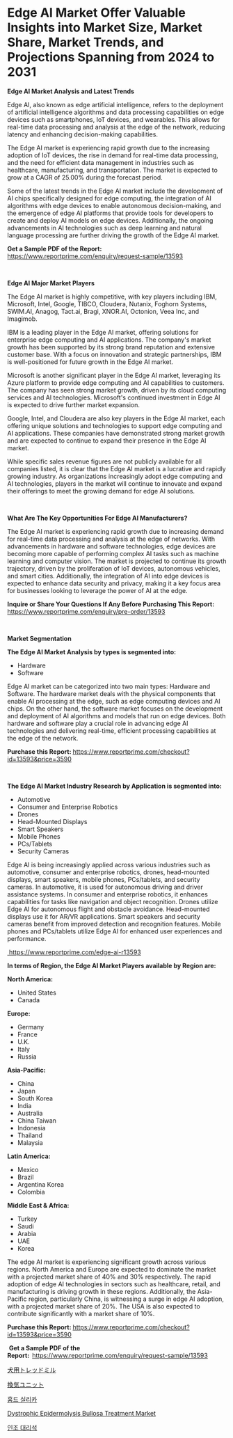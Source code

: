 <p><h1>Edge AI Market Offer Valuable Insights into Market Size, Market Share, Market Trends, and Projections Spanning from 2024 to 2031</h1></p><p><strong>Edge AI Market Analysis and Latest Trends</strong></p>
<p><p>Edge AI, also known as edge artificial intelligence, refers to the deployment of artificial intelligence algorithms and data processing capabilities on edge devices such as smartphones, IoT devices, and wearables. This allows for real-time data processing and analysis at the edge of the network, reducing latency and enhancing decision-making capabilities.</p><p>The Edge AI market is experiencing rapid growth due to the increasing adoption of IoT devices, the rise in demand for real-time data processing, and the need for efficient data management in industries such as healthcare, manufacturing, and transportation. The market is expected to grow at a CAGR of 25.00% during the forecast period.</p><p>Some of the latest trends in the Edge AI market include the development of AI chips specifically designed for edge computing, the integration of AI algorithms with edge devices to enable autonomous decision-making, and the emergence of edge AI platforms that provide tools for developers to create and deploy AI models on edge devices. Additionally, the ongoing advancements in AI technologies such as deep learning and natural language processing are further driving the growth of the Edge AI market.</p></p>
<p><strong>Get a Sample PDF of the Report:&nbsp;</strong> <a href="https://www.reportprime.com/enquiry/request-sample/13593">https://www.reportprime.com/enquiry/request-sample/13593</a></p>
<p>&nbsp;</p>
<p><strong>Edge AI Major Market Players</strong></p>
<p><p>The Edge AI market is highly competitive, with key players including IBM, Microsoft, Intel, Google, TIBCO, Cloudera, Nutanix, Foghorn Systems, SWIM.AI, Anagog, Tact.ai, Bragi, XNOR.AI, Octonion, Veea Inc, and Imagimob.</p><p>IBM is a leading player in the Edge AI market, offering solutions for enterprise edge computing and AI applications. The company's market growth has been supported by its strong brand reputation and extensive customer base. With a focus on innovation and strategic partnerships, IBM is well-positioned for future growth in the Edge AI market.</p><p>Microsoft is another significant player in the Edge AI market, leveraging its Azure platform to provide edge computing and AI capabilities to customers. The company has seen strong market growth, driven by its cloud computing services and AI technologies. Microsoft's continued investment in Edge AI is expected to drive further market expansion.</p><p>Google, Intel, and Cloudera are also key players in the Edge AI market, each offering unique solutions and technologies to support edge computing and AI applications. These companies have demonstrated strong market growth and are expected to continue to expand their presence in the Edge AI market.</p><p>While specific sales revenue figures are not publicly available for all companies listed, it is clear that the Edge AI market is a lucrative and rapidly growing industry. As organizations increasingly adopt edge computing and AI technologies, players in the market will continue to innovate and expand their offerings to meet the growing demand for edge AI solutions.</p></p>
<p>&nbsp;</p>
<p><strong>What Are The Key Opportunities For Edge AI Manufacturers?</strong></p>
<p><p>The Edge AI market is experiencing rapid growth due to increasing demand for real-time data processing and analysis at the edge of networks. With advancements in hardware and software technologies, edge devices are becoming more capable of performing complex AI tasks such as machine learning and computer vision. The market is projected to continue its growth trajectory, driven by the proliferation of IoT devices, autonomous vehicles, and smart cities. Additionally, the integration of AI into edge devices is expected to enhance data security and privacy, making it a key focus area for businesses looking to leverage the power of AI at the edge.</p></p>
<p><strong>Inquire or Share Your Questions If Any Before Purchasing This Report:</strong> <a href="https://www.reportprime.com/enquiry/pre-order/13593">https://www.reportprime.com/enquiry/pre-order/13593</a></p>
<p>&nbsp;</p>
<p><strong>Market Segmentation</strong></p>
<p><strong>The Edge AI Market Analysis by types is segmented into:</strong></p>
<p><ul><li>Hardware</li><li>Software</li></ul></p>
<p><p>Edge AI market can be categorized into two main types: Hardware and Software. The hardware market deals with the physical components that enable AI processing at the edge, such as edge computing devices and AI chips. On the other hand, the software market focuses on the development and deployment of AI algorithms and models that run on edge devices. Both hardware and software play a crucial role in advancing edge AI technologies and delivering real-time, efficient processing capabilities at the edge of the network.</p></p>
<p><strong>Purchase this Report:&nbsp;</strong><a href="https://www.reportprime.com/checkout?id=13593&price=3590">https://www.reportprime.com/checkout?id=13593&price=3590</a></p>
<p>&nbsp;</p>
<p><strong>The Edge AI Market Industry Research by Application is segmented into:</strong></p>
<p><ul><li>Automotive</li><li>Consumer and Enterprise Robotics</li><li>Drones</li><li>Head-Mounted Displays</li><li>Smart Speakers</li><li>Mobile Phones</li><li>PCs/Tablets</li><li>Security Cameras</li></ul></p>
<p><p>Edge AI is being increasingly applied across various industries such as automotive, consumer and enterprise robotics, drones, head-mounted displays, smart speakers, mobile phones, PCs/tablets, and security cameras. In automotive, it is used for autonomous driving and driver assistance systems. In consumer and enterprise robotics, it enhances capabilities for tasks like navigation and object recognition. Drones utilize Edge AI for autonomous flight and obstacle avoidance. Head-mounted displays use it for AR/VR applications. Smart speakers and security cameras benefit from improved detection and recognition features. Mobile phones and PCs/tablets utilize Edge AI for enhanced user experiences and performance.</p></p>
<p><a href="https://www.reportprime.com/edge-ai-r13593">&nbsp;https://www.reportprime.com/edge-ai-r13593</a></p>
<p><strong>In terms of Region, the Edge AI Market Players available by Region are:</strong></p>
<p>
    <p> <strong> North America: </strong>
        <ul>
            <li>United States</li>
            <li>Canada</li>
        </ul>
        </p> 
    <p> <strong> Europe: </strong>
        <ul>
            <li>Germany</li>
            <li>France</li>
            <li>U.K.</li>
            <li>Italy</li>
            <li>Russia</li>
        </ul>
        </p> 
    <p> <strong> Asia-Pacific: </strong>
        <ul>
            <li>China</li>
            <li>Japan</li>
            <li>South Korea</li>
            <li>India</li>
            <li>Australia</li>
            <li>China Taiwan</li>
            <li>Indonesia</li>
            <li>Thailand</li>
            <li>Malaysia</li>
        </ul>
        </p> 
    <p> <strong> Latin America: </strong>
        <ul>
            <li>Mexico</li>
            <li>Brazil</li>
            <li>Argentina Korea</li>
            <li>Colombia</li>
        </ul>
        </p> 
    <p> <strong> Middle East & Africa: </strong>
        <ul>
            <li>Turkey</li>
            <li>Saudi</li>
            <li>Arabia</li>
            <li>UAE</li>
            <li>Korea</li>
        </ul>
    </p>
    </p>
<p><p>The edge AI market is experiencing significant growth across various regions. North America and Europe are expected to dominate the market with a projected market share of 40% and 30% respectively. The rapid adoption of edge AI technologies in sectors such as healthcare, retail, and manufacturing is driving growth in these regions. Additionally, the Asia-Pacific region, particularly China, is witnessing a surge in edge AI adoption, with a projected market share of 20%. The USA is also expected to contribute significantly with a market share of 10%.</p></p>
<p><strong>Purchase this Report: </strong><a href="https://www.reportprime.com/checkout?id=13593&price=3590">https://www.reportprime.com/checkout?id=13593&price=3590</a></p>
<p>&nbsp;<strong>Get a Sample PDF of the Report:&nbsp;&nbsp;</strong><a href="https://www.reportprime.com/enquiry/request-sample/13593">https://www.reportprime.com/enquiry/request-sample/13593</a></p>
<p><strong></strong></p>
<p><p><a href="https://medium.com/@zulu.dawn/%E7%8A%AC%E7%94%A8%E3%83%88%E3%83%AC%E3%83%83%E3%83%89%E3%83%9F%E3%83%AB%E3%81%AE%E5%B8%82%E5%A0%B4%E3%83%AC%E3%83%9D%E3%83%BC%E3%83%88%E3%81%AF-%E3%81%93%E3%81%AE%E5%B8%82%E5%A0%B4%E3%81%AE%E6%9C%80%E6%96%B0%E3%81%AE%E3%83%88%E3%83%AC%E3%83%B3%E3%83%89%E3%82%84%E6%88%90%E9%95%B7%E6%A9%9F%E4%BC%9A%E3%82%92%E6%98%8E%E3%82%89%E3%81%8B%E3%81%AB%E3%81%97%E3%81%A6%E3%81%84%E3%81%BE%E3%81%99-380c9bd6f4ea">犬用トレッドミル</a></p><p><a href="https://medium.com/@boydsmitham37/%E6%8F%9B%E6%B0%97%E3%83%A6%E3%83%8B%E3%83%83%E3%83%88%E5%B8%82%E5%A0%B4%E3%81%AE%E5%8B%95%E5%90%91%E3%81%A8%E5%B8%82%E5%A0%B4%E5%88%86%E6%9E%90%E3%81%AF-2024%E5%B9%B4%E3%81%8B%E3%82%892031%E5%B9%B4%E3%81%BE%E3%81%A7%E3%81%AE%E6%9C%9F%E9%96%93%E3%81%AB%E4%BA%88%E6%B8%AC%E3%81%95%E3%82%8C%E3%81%A6%E3%81%84%E3%81%BE%E3%81%99-b1f7d6a0a4b6">換気ユニット</a></p><p><a href="https://medium.com/@edenger9807/fumed-silica-%EC%8B%9C%EC%9E%A5-%EC%9C%A0%ED%98%95-%EC%9D%91%EC%9A%A9-%EB%B0%8F-%EC%A7%80%EB%A6%AC%EC%97%90-%EB%8C%80%ED%95%9C-%ED%8F%AC%EA%B4%84%EC%A0%81-%ED%8F%89%EA%B0%80-d0f16a6cde2e">흄드 실리카</a></p><p><a href="https://github.com/ChiragRp1/Market-Research-Report-List-4/blob/main/dystrophic-epidermolysis-bullosa-treatment-market.md">Dystrophic Epidermolysis Bullosa Treatment Market</a></p><p><a href="https://medium.com/@maxinewilloughby/%EC%9D%B8%EA%B3%B5-%EB%8C%80%EB%A6%AC%EC%84%9D-%EC%8B%9C%EC%9E%A5-%EC%A0%90%EC%9C%A0%EC%9C%A8-%EB%B3%80%ED%99%94-%EB%B0%8F-%EC%8B%9C%EC%9E%A5-%EC%84%B1%EC%9E%A5-%EC%A0%84%EB%A7%9D-2024-2031-724d6798b5d7">인조 대리석</a></p></p>